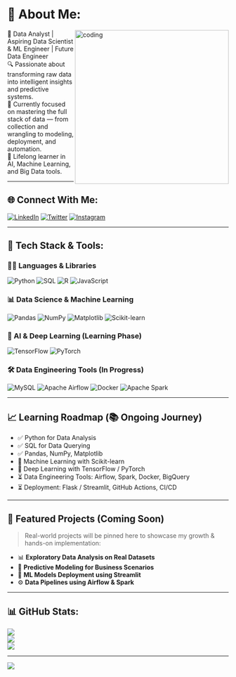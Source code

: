 # 💫 About Me:
<img align="right" alt="coding" width="350" src="https://user-images.githubusercontent.com/69011963/137184767-79a13ec7-1bb3-4341-a6da-3a149c9c159a.gif">

🚀 Data Analyst | Aspiring Data Scientist & ML Engineer | Future Data Engineer  
🔍 Passionate about transforming raw data into intelligent insights and predictive systems.  
🎯 Currently focused on mastering the full stack of data — from collection and wrangling to modeling, deployment, and automation.  
🧠 Lifelong learner in AI, Machine Learning, and Big Data tools.

---

## 🌐 Connect With Me:
[![LinkedIn](https://img.shields.io/badge/LinkedIn-%230077B5.svg?logo=linkedin&logoColor=white)](https://linkedin.com/in/37-mohitkumar) 
[![Twitter](https://img.shields.io/badge/Twitter-%231DA1F2.svg?logo=Twitter&logoColor=white)](https://twitter.com/@mohit10_) 
[![Instagram](https://img.shields.io/badge/Instagram-%23E4405F.svg?logo=Instagram&logoColor=white)](https://instagram.com/mohitmehra._)

---

## 🧰 Tech Stack & Tools:
### 👨‍💻 Languages & Libraries
![Python](https://img.shields.io/badge/Python-%233776AB.svg?style=for-the-badge&logo=python&logoColor=white)
![SQL](https://img.shields.io/badge/SQL-%2307405e.svg?style=for-the-badge&logo=sqlite&logoColor=white)
![R](https://img.shields.io/badge/R-%23276DC3.svg?style=for-the-badge&logo=r&logoColor=white)
![JavaScript](https://img.shields.io/badge/JavaScript-%23323330.svg?style=for-the-badge&logo=javascript&logoColor=%23F7DF1E)

### 📊 Data Science & Machine Learning
![Pandas](https://img.shields.io/badge/Pandas-%23150458.svg?style=for-the-badge&logo=pandas&logoColor=white)
![NumPy](https://img.shields.io/badge/NumPy-%23013243.svg?style=for-the-badge&logo=numpy&logoColor=white)
![Matplotlib](https://img.shields.io/badge/Matplotlib-%230079c1.svg?style=for-the-badge&logo=matplotlib&logoColor=white)
![Scikit-learn](https://img.shields.io/badge/scikit--learn-%23F7931E.svg?style=for-the-badge&logo=scikit-learn&logoColor=white)

### 🤖 AI & Deep Learning (Learning Phase)
![TensorFlow](https://img.shields.io/badge/TensorFlow-%23FF6F00.svg?style=for-the-badge&logo=tensorflow&logoColor=white)
![PyTorch](https://img.shields.io/badge/PyTorch-%23EE4C2C.svg?style=for-the-badge&logo=PyTorch&logoColor=white)

### 🛠️ Data Engineering Tools (In Progress)
![MySQL](https://img.shields.io/badge/MySQL-%2300f.svg?style=for-the-badge&logo=mysql&logoColor=white)
![Apache Airflow](https://img.shields.io/badge/Airflow-%23017CEE.svg?style=for-the-badge&logo=apache-airflow&logoColor=white)
![Docker](https://img.shields.io/badge/Docker-%230db7ed.svg?style=for-the-badge&logo=docker&logoColor=white)
![Apache Spark](https://img.shields.io/badge/Apache%20Spark-%23E25A1C.svg?style=for-the-badge&logo=apachespark&logoColor=white)

---

## 📈 Learning Roadmap (📚 Ongoing Journey)

- ✅ Python for Data Analysis  
- ✅ SQL for Data Querying  
- ✅ Pandas, NumPy, Matplotlib  
- 🔄 Machine Learning with Scikit-learn  
- 🔄 Deep Learning with TensorFlow / PyTorch  
- ⏳ Data Engineering Tools: Airflow, Spark, Docker, BigQuery  
- ⏳ Deployment: Flask / Streamlit, GitHub Actions, CI/CD  

---

## 📂 Featured Projects (Coming Soon)
> Real-world projects will be pinned here to showcase my growth & hands-on implementation:
- 📊 **Exploratory Data Analysis on Real Datasets**
- 🤖 **Predictive Modeling for Business Scenarios**
- 🚀 **ML Models Deployment using Streamlit**
- ⚙️ **Data Pipelines using Airflow & Spark**

---

## 📊 GitHub Stats:
![](https://github-readme-stats.vercel.app/api?username=shivacode-37&theme=dark&hide_border=false&include_all_commits=false&count_private=false)<br/>
![](https://github-readme-streak-stats.herokuapp.com/?user=shivacode-37&theme=dark&hide_border=false)<br/>
![](https://github-readme-stats.vercel.app/api/top-langs/?username=shivacode-37&theme=dark&hide_border=false&layout=compact)

---

[![](https://visitcount.itsvg.in/api?id=shivacode-37&icon=0&color=0)](https://visitcount.itsvg.in)

<!-- Created and customized by ChatGPT & GPRM (https://gprm.itsvg.in) -->

